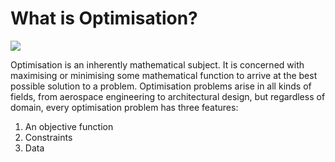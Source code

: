 # What is Optimisation?

<img src="Images/4-01_what-is-optimisation//4-01_WhatIsOptimisationStart.png">

<br/>

Optimisation is an inherently mathematical subject. It is concerned with maximising or minimising some mathematical function to arrive at the best possible solution to a problem. Optimisation problems arise in all kinds of fields, from aerospace engineering to architectural design, but regardless of domain, every optimisation problem has three features: 

1. An objective function 
2. Constraints 
3. Data
